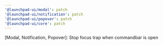 ```yaml
---
'@launchpad-ui/modal': patch
'@launchpad-ui/notification': patch
'@launchpad-ui/popover': patch
'@launchpad-ui/core': patch
---
```


[Modal, Notification, Popover]: Stop focus trap when commandbar is open
